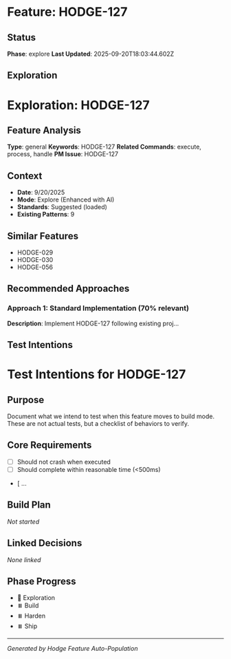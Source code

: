 # Feature: HODGE-127

## Status
**Phase**: explore
**Last Updated**: 2025-09-20T18:03:44.602Z

## Exploration
# Exploration: HODGE-127

## Feature Analysis
**Type**: general
**Keywords**: HODGE-127
**Related Commands**: execute, process, handle
**PM Issue**: HODGE-127

## Context
- **Date**: 9/20/2025
- **Mode**: Explore (Enhanced with AI)
- **Standards**: Suggested (loaded)
- **Existing Patterns**: 9


## Similar Features
- HODGE-029
- HODGE-030
- HODGE-056




## Recommended Approaches


### Approach 1: Standard Implementation (70% relevant)
**Description**: Implement HODGE-127 following existing proj...

## Test Intentions
# Test Intentions for HODGE-127

## Purpose
Document what we intend to test when this feature moves to build mode.
These are not actual tests, but a checklist of behaviors to verify.

## Core Requirements
- [ ] Should not crash when executed
- [ ] Should complete within reasonable time (<500ms)
- [ ...

## Build Plan
_Not started_

## Linked Decisions
_None linked_




## Phase Progress
- 🔄 Exploration
- ⏸️ Build
- ⏸️ Harden
- ⏸️ Ship

---
_Generated by Hodge Feature Auto-Population_
